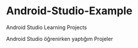 # Android-Studio-Example
 
Android Studio Learning Projects


Android Studio öğrenirken yaptığım Projeler